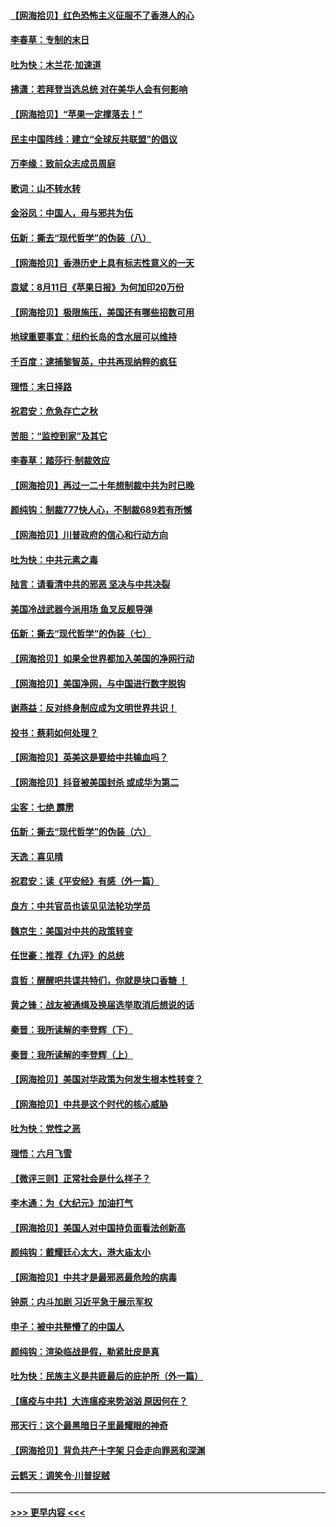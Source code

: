 #### [【网海拾贝】红色恐怖主义征服不了香港人的心](../pages/nsc993/n12329296.md?t=08142251) 
#### [李春草：专制的末日](../pages/nsc993/n12329079.md?t=08142251) 
#### [吐为快：木兰花‧加速道](../pages/nsc993/n12327366.md?t=08142251) 
#### [拂潇：若拜登当选总统 对在美华人会有何影响](../pages/nsc993/n12295996.md?t=08142251) 
#### [【网海拾贝】“苹果一定撑落去！”](../pages/nsc993/n12326784.md?t=08142251) 
#### [民主中国阵线：建立“全球反共联盟”的倡议](../pages/nsc993/n12324177.md?t=08142251) 
#### [万李缘：致前众志成员周庭](../pages/nsc993/n12324635.md?t=08142251) 
#### [歌词：山不转水转](../pages/nsc993/n12324599.md?t=08142251) 
#### [金浴凤：中国人，毋与邪共为伍](../pages/nsc993/n12324257.md?t=08142251) 
#### [伍新：撕去“现代哲学”的伪装（八）](../pages/nsc993/n12324188.md?t=08142251) 
#### [【网海拾贝】香港历史上具有标志性意义的一天](../pages/nsc993/n12324021.md?t=08142251) 
#### [袁斌：8月11日《苹果日报》为何加印20万份](../pages/nsc993/n12323955.md?t=08142251) 
#### [【网海拾贝】极限施压，美国还有哪些招数可用](../pages/nsc993/n12322512.md?t=08142251) 
#### [地球重要事宜：纽约长岛的含水层可以维持](../pages/nsc993/n12321844.md?t=08142251) 
#### [千百度：逮捕黎智英，中共再现纳粹的疯狂](../pages/nsc993/n12321777.md?t=08142251) 
#### [理悟：末日择路](../pages/nsc993/n12320812.md?t=08142251) 
#### [祝君安：危急存亡之秋](../pages/nsc993/n12320795.md?t=08142251) 
#### [苦胆：“监控到家”及其它](../pages/nsc993/n12320751.md?t=08142251) 
#### [李春草：踏莎行·制裁效应](../pages/nsc993/n12318290.md?t=08142251) 
#### [【网海拾贝】再过一二十年想制裁中共为时已晚](../pages/nsc993/n12318195.md?t=08142251) 
#### [颜纯钩：制裁777快人心，不制裁689若有所憾](../pages/nsc993/n12316912.md?t=08142251) 
#### [【网海拾贝】川普政府的信心和行动方向](../pages/nsc993/n12316673.md?t=08142251) 
#### [吐为快：中共元素之毒](../pages/nsc993/n12316547.md?t=08142251) 
#### [陆言：请看清中共的邪恶 坚决与中共决裂](../pages/nsc993/n12315784.md?t=08142251) 
#### [美国冷战武器今派用场 鱼叉反舰导弹](../pages/nsc993/n12316258.md?t=08142251) 
#### [伍新：撕去“现代哲学”的伪装（七）](../pages/nsc993/n12315846.md?t=08142251) 
#### [【网海拾贝】如果全世界都加入美国的净网行动](../pages/nsc993/n12315588.md?t=08142251) 
#### [【网海拾贝】美国净网，与中国进行数字脱钩](../pages/nsc993/n12312813.md?t=08142251) 
#### [谢燕益：反对终身制应成为文明世界共识！](../pages/nsc993/n12310465.md?t=08142251) 
#### [投书：蔡莉如何处理？](../pages/nsc993/n12310224.md?t=08142251) 
#### [【网海拾贝】英美这是要给中共输血吗？](../pages/nsc993/n12307646.md?t=08142251) 
#### [【网海拾贝】抖音被美国封杀 或成华为第二](../pages/nsc993/n12305277.md?t=08142251) 
#### [尘客：七绝 霹雳](../pages/nsc993/n12304053.md?t=08142251) 
#### [伍新：撕去“现代哲学”的伪装（六）](../pages/nsc993/n12303243.md?t=08142251) 
#### [天逸：喜见晴](../pages/nsc993/n12303226.md?t=08142251) 
#### [祝君安：读《平安经》有感（外一篇）](../pages/nsc993/n12303170.md?t=08142251) 
#### [良方：中共官员也该见见法轮功学员](../pages/nsc993/n12302985.md?t=08142251) 
#### [魏京生：美国对中共的政策转变](../pages/nsc993/n12302929.md?t=08142251) 
#### [任世豪：推荐《九评》的总统](../pages/nsc993/n12302838.md?t=08142251) 
#### [袁哲：醒醒吧共谍共特们，你就是块口香糖 ！](../pages/nsc993/n12302678.md?t=08142251) 
#### [黄之锋：战友被通缉及换届选举取消后想说的话](../pages/nsc993/n12302681.md?t=08142251) 
#### [秦晋：我所读解的李登辉（下）](../pages/nsc993/n12302171.md?t=08142251) 
#### [秦晋：我所读解的李登辉（上）](../pages/nsc993/n12301979.md?t=08142251) 
#### [【网海拾贝】美国对华政策为何发生根本性转变？](../pages/nsc993/n12302091.md?t=08142251) 
#### [【网海拾贝】中共是这个时代的核心威胁](../pages/nsc993/n12300541.md?t=08142251) 
#### [吐为快：党性之恶](../pages/nsc993/n12300263.md?t=08142251) 
#### [理悟：六月飞雪](../pages/nsc993/n12300243.md?t=08142251) 
#### [【微评三则】正常社会是什么样子？](../pages/nsc993/n12300228.md?t=08142251) 
#### [李木通：为《大纪元》加油打气](../pages/nsc993/n12280363.md?t=08142251) 
#### [【网海拾贝】美国人对中国持负面看法创新高](../pages/nsc993/n12298720.md?t=08142251) 
#### [颜纯钩：戴耀廷心太大，港大庙太小](../pages/nsc993/n12297682.md?t=08142251) 
#### [【网海拾贝】中共才是最邪恶最危险的病毒](../pages/nsc993/n12296470.md?t=08142251) 
#### [钟原：内斗加剧 习近平急于展示军权](../pages/nsc993/n12292544.md?t=08142251) 
#### [申子：被中共整懵了的中国人](../pages/nsc993/n12291389.md?t=08142251) 
#### [颜纯钩：渲染临战是假，勒紧肚皮是真](../pages/nsc993/n12290945.md?t=08142251) 
#### [吐为快：民族主义是共匪最后的庇护所（外一篇）](../pages/nsc993/n12290887.md?t=08142251) 
#### [【瘟疫与中共】大连瘟疫来势汹汹 原因何在？](../pages/nsc993/n12287474.md?t=08142251) 
#### [邢天行：这个最黑暗日子里最耀眼的神奇](../pages/nsc993/n12289882.md?t=08142251) 
#### [【网海拾贝】背负共产十字架 只会走向罪恶和深渊](../pages/nsc993/n12288290.md?t=08142251) 
#### [云鹤天：调笑令·川普捉贼](../pages/nsc993/n12285672.md?t=08142251) 

----
#### [ >>> 更早内容 <<< ](../indexes/nsc993-earlier.md)
